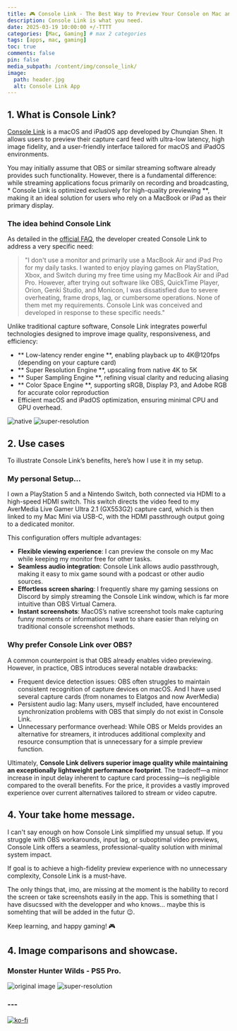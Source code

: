 ```yaml
---
title: 🎮 Console Link - The Best Way to Preview Your Console on Mac and iPad
description: Console Link is what you need.
date: 2025-03-19 10:00:00 +/-TTTT
categories: [Mac, Gaming] # max 2 categories
tags: [apps, mac, gaming] 
toc: true
comments: false
pin: false
media_subpath: /content/img/console_link/
image:
  path: header.jpg
  alt: Console Link App
---
```

## 1. What is Console Link?

[Console Link](https://chunqian.org/console-link) is a macOS and iPadOS app developed by Chunqian Shen. It allows users to preview their capture card feed with ultra-low latency, high image fidelity, and a user-friendly interface tailored for macOS and iPadOS environments.

You may initially assume that OBS or similar streaming software already provides such functionality. However, there is a fundamental difference: while streaming applications focus primarily on recording and broadcasting, * Console Link is optimized exclusively for high-quality previewing **, making it an ideal solution for users who rely on a MacBook or iPad as their primary display.

### The idea behind Console Link
As detailed in the [official FAQ](https://chunqian.org/console-link#faq), the developer created Console Link to address a very specific need:

> "I don't use a monitor and primarily use a MacBook Air and iPad Pro for my daily tasks. I wanted to enjoy playing games on PlayStation, Xbox, and Switch during my free time using my MacBook Air and iPad Pro. However, after trying out software like OBS, QuickTime Player, Orion, Genki Studio, and Monicon, I was dissatisfied due to severe overheating, frame drops, lag, or cumbersome operations. None of them met my requirements. Console Link was conceived and developed in response to these specific needs."

Unlike traditional capture software, Console Link integrates powerful technologies designed to improve image quality, responsiveness, and efficiency:
- ** Low-latency render engine **, enabling playback up to 4K@120fps (depending on your capture card)
- ** Super Resolution Engine **, upscaling from native 4K to 5K
- ** Super Sampling Engine **, refining visual clarity and reducing aliasing
- ** Color Space Engine **, supporting sRGB, Display P3, and Adobe RGB for accurate color reproduction
- Efficient macOS and iPadOS optimization, ensuring minimal CPU and GPU overhead.

<div class="juxtapose">
    <img src="totk_720p_nomods.png" data-label="Native" data-credit="720p preview." alt="native"/>
    <img src="totk_4k_perf_medium.png" data-label="4K with Super Resolution and Sampling" data-credit="4K resolution upscale of Tears of the Kingdom with Super Resolution set to 'performance' and Super Sampling set to 'medium'." alt="super-resolution"/>
</div>

## 2. Use cases

To illustrate Console Link’s benefits, here’s how I use it in my setup.
### My personal Setup...
I own a PlayStation 5 and a Nintendo Switch, both connected via HDMI to a high-speed HDMI switch. This switch directs the video feed to my AverMedia Live Gamer Ultra 2.1 (GX553G2) capture card, which is then linked to my Mac Mini via USB-C, with the HDMI passthrough output going to a dedicated monitor.

This configuration offers multiple advantages:
- **Flexible viewing experience**: I can preview the console on my Mac while keeping my monitor free for other tasks.
- **Seamless audio integration**: Console Link allows audio passthrough, making it easy to mix game sound with a podcast or other audio sources.
- **Effortless screen sharing**: I frequently share my gaming sessions on Discord by simply streaming the Console Link window, which is far more intuitive than OBS Virtual Camera.
- **Instant screenshots**: MacOS’s native screenshot tools make capturing funny moments or informations I want to share easier than relying on traditional console screenshot methods.

### Why prefer Console Link over OBS?

A common counterpoint is that OBS already enables video previewing. However, in practice, OBS introduces several notable drawbacks:
- Frequent device detection issues: OBS often struggles to maintain consistent recognition of capture devices on macOS. And I have used several capture cards (from nonames to Elatgos and now AverMedia)
- Persistent audio lag: Many users, myself included, have encountered synchronization problems with OBS that simply do not exist in Console Link.
- Unnecessary performance overhead: While OBS or Melds provides an alternative for streamers, it introduces additional complexity and resource consumption that is unnecessary for a simple preview function.

Ultimately, **Console Link delivers superior image quality while maintaining an exceptionally lightweight performance footprint**. The tradeoff—a minor increase in input delay inherent to capture card processing—is negligible compared to the overall benefits. For the price, it provides a vastly improved experience over current alternatives tailored to stream or video caputre. 

## 4. Your take home message.

I can't say enough on how Console Link simplified my unsual setup. If you struggle with OBS workarounds, input lag, or suboptimal video previews, Console Link offers a seamless, professional-quality solution with minimal system impact. 

If goal is to achieve a high-fidelity preview experience with no unnecessary complexity, Console Link is a must-have.

The only things that, imo, are missing at the moment is the hability to record the screen or take screenshots easily in the app. This is something that I have disucssed with the developper and who knows... maybe this is somehting that will be added in the futur 😉.

Keep learning, and happy gaming! 🎮

## 4. Image comparisons and showcase.
### Monster Hunter Wilds - PS5 Pro.
<div class="juxtapose">
    <img src="1080p_no_super.png" data-label="Native" data-credit="Live preview form the capture box." alt="original image"/>
    <img src="1080p_superrez_performance.png" data-label="Super Resolution and Sampling On" data-credit="With Super Resolution set to 'performance' and Super Sampling set to 'medium'." alt="super-resolution"/>
</div>

<script src="https://cdn.knightlab.com/libs/juxtapose/latest/js/juxtapose.min.js"></script>
<link rel="stylesheet" href="https://cdn.knightlab.com/libs/juxtapose/latest/css/juxtapose.css">


### ---

[![ko-fi](https://ko-fi.com/img/githubbutton_sm.svg)](https://ko-fi.com/solwhitehorn)

